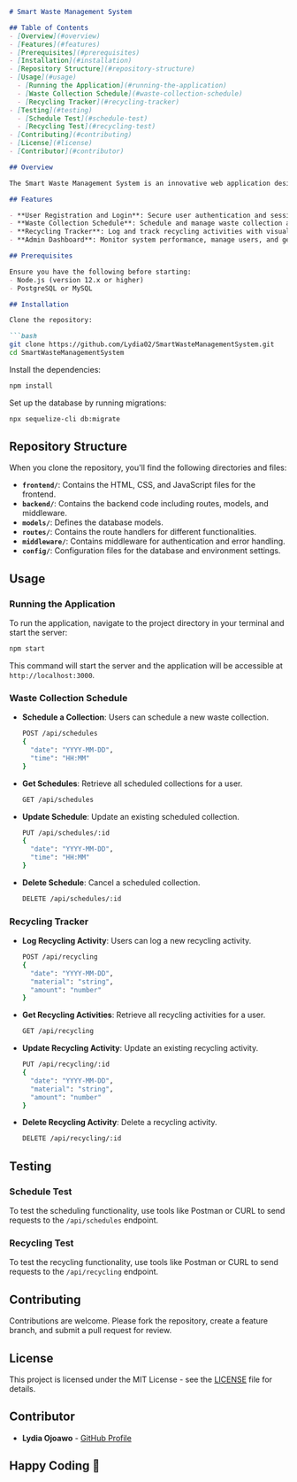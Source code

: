 ```markdown
# Smart Waste Management System

## Table of Contents
- [Overview](#overview)
- [Features](#features)
- [Prerequisites](#prerequisites)
- [Installation](#installation)
- [Repository Structure](#repository-structure)
- [Usage](#usage)
  - [Running the Application](#running-the-application)
  - [Waste Collection Schedule](#waste-collection-schedule)
  - [Recycling Tracker](#recycling-tracker)
- [Testing](#testing)
  - [Schedule Test](#schedule-test)
  - [Recycling Test](#recycling-test)
- [Contributing](#contributing)
- [License](#license)
- [Contributor](#contributor)

## Overview

The Smart Waste Management System is an innovative web application designed to streamline waste management processes for households, waste collection services, and administrators. The system aims to enhance waste collection efficiency, promote recycling efforts, and provide insights into environmental impact metrics.

## Features

- **User Registration and Login**: Secure user authentication and session management.
- **Waste Collection Schedule**: Schedule and manage waste collection activities.
- **Recycling Tracker**: Log and track recycling activities with visualizations and metrics.
- **Admin Dashboard**: Monitor system performance, manage users, and generate reports.

## Prerequisites

Ensure you have the following before starting:
- Node.js (version 12.x or higher)
- PostgreSQL or MySQL

## Installation

Clone the repository:

```bash
git clone https://github.com/Lydia02/SmartWasteManagementSystem.git
cd SmartWasteManagementSystem
```

Install the dependencies:

```bash
npm install
```

Set up the database by running migrations:

```bash
npx sequelize-cli db:migrate
```

## Repository Structure

When you clone the repository, you'll find the following directories and files:
- **`frontend/`**: Contains the HTML, CSS, and JavaScript files for the frontend.
- **`backend/`**: Contains the backend code including routes, models, and middleware.
- **`models/`**: Defines the database models.
- **`routes/`**: Contains the route handlers for different functionalities.
- **`middleware/`**: Contains middleware for authentication and error handling.
- **`config/`**: Configuration files for the database and environment settings.

## Usage

### Running the Application

To run the application, navigate to the project directory in your terminal and start the server:

```bash
npm start
```

This command will start the server and the application will be accessible at `http://localhost:3000`.

### Waste Collection Schedule

- **Schedule a Collection**: Users can schedule a new waste collection.
  ```bash
  POST /api/schedules
  {
    "date": "YYYY-MM-DD",
    "time": "HH:MM"
  }
  ```
- **Get Schedules**: Retrieve all scheduled collections for a user.
  ```bash
  GET /api/schedules
  ```
- **Update Schedule**: Update an existing scheduled collection.
  ```bash
  PUT /api/schedules/:id
  {
    "date": "YYYY-MM-DD",
    "time": "HH:MM"
  }
  ```
- **Delete Schedule**: Cancel a scheduled collection.
  ```bash
  DELETE /api/schedules/:id
  ```

### Recycling Tracker

- **Log Recycling Activity**: Users can log a new recycling activity.
  ```bash
  POST /api/recycling
  {
    "date": "YYYY-MM-DD",
    "material": "string",
    "amount": "number"
  }
  ```
- **Get Recycling Activities**: Retrieve all recycling activities for a user.
  ```bash
  GET /api/recycling
  ```
- **Update Recycling Activity**: Update an existing recycling activity.
  ```bash
  PUT /api/recycling/:id
  {
    "date": "YYYY-MM-DD",
    "material": "string",
    "amount": "number"
  }
  ```
- **Delete Recycling Activity**: Delete a recycling activity.
  ```bash
  DELETE /api/recycling/:id
  ```

## Testing

### Schedule Test

To test the scheduling functionality, use tools like Postman or CURL to send requests to the `/api/schedules` endpoint.

### Recycling Test

To test the recycling functionality, use tools like Postman or CURL to send requests to the `/api/recycling` endpoint.

## Contributing

Contributions are welcome. Please fork the repository, create a feature branch, and submit a pull request for review.

## License

This project is licensed under the MIT License - see the [LICENSE](LICENSE.md) file for details.

## Contributor

- **Lydia Ojoawo** - [GitHub Profile](https://github.com/Lydia02)

## Happy Coding 🎉
```

